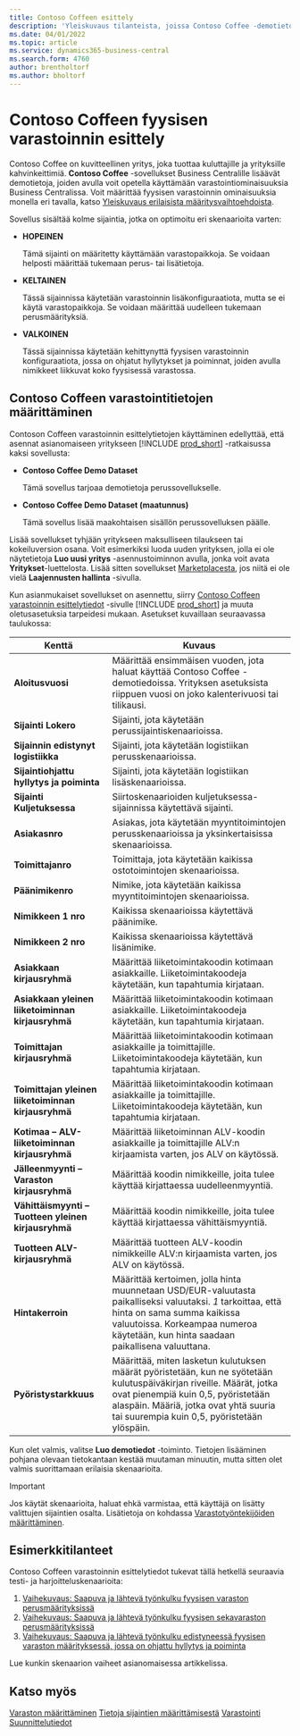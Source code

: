 ```yaml
---
title: Contoso Coffeen esittely
description: 'Yleiskuvaus tilanteista, joissa Contoso Coffee -demotietojen avulla opit käyttämään Business Centralin varastointiominaisuuksia.'
ms.date: 04/01/2022
ms.topic: article
ms.service: dynamics365-business-central
ms.search.form: 4760
author: brentholtorf
ms.author: bholtorf
---
```


# <a name="introduction-to-contoso-coffee-warehousing"></a>Contoso Coffeen fyysisen varastoinnin esittely

Contoso Coffee on kuvitteellinen yritys, joka tuottaa kuluttajille ja yrityksille kahvinkeittimiä. **Contoso Coffee** -sovellukset Business Centralille lisäävät demotietoja, joiden avulla voit opetella käyttämään varastointiominaisuuksia Business Centralissa. Voit määrittää fyysisen varastoinnin ominaisuuksia monella eri tavalla, katso [Yleiskuvaus erilaisista määritysvaihtoehdoista](../../design-details-warehouse-management.md#overview-of-different-configuration-options).

Sovellus sisältää kolme sijaintia, jotka on optimoitu eri skenaarioita varten:

- **HOPEINEN**  

  Tämä sijainti on määritetty käyttämään varastopaikkoja. Se voidaan helposti määrittää tukemaan perus- tai lisätietoja. 

- **KELTAINEN**  

  Tässä sijainnissa käytetään varastoinnin lisäkonfiguraatiota, mutta se ei käytä varastopaikkoja. Se voidaan määrittää uudelleen tukemaan perusmäärityksiä.

- **VALKOINEN**  

  Tässä sijainnissa käytetään kehittynyttä fyysisen varastoinnin konfiguraatiota, jossa on ohjatut hyllytykset ja poiminnat, joiden avulla nimikkeet liikkuvat koko fyysisessä varastossa.

## <a name="set-up-contoso-coffee-warehousing-data"></a>Contoso Coffeen varastointitietojen määrittäminen

Contoson Coffeen varastoinnin esittelytietojen käyttäminen edellyttää, että asennat asianomaiseen yritykseen [!INCLUDE [prod_short](../../includes/prod_short.md)] -ratkaisussa kaksi sovellusta:  

- **Contoso Coffee Demo Dataset**  

    Tämä sovellus tarjoaa demotietoja perussovellukselle.  
- **Contoso Coffee Demo Dataset (maatunnus)**  

    Tämä sovellus lisää maakohtaisen sisällön perussovelluksen päälle.

Lisää sovellukset tyhjään yritykseen maksulliseen tilaukseen tai kokeiluversion osana. Voit esimerkiksi luoda uuden yrityksen, jolla ei ole näytetietoja **Luo uusi yritys** -asennustoiminnon avulla, jonka voit avata **Yritykset**-luettelosta. Lisää sitten sovellukset [Marketplacesta](../../ui-extensions-install-uninstall.md#install), jos niitä ei ole vielä **Laajennusten hallinta** -sivulla.  

Kun asianmukaiset sovellukset on asennettu, siirry [Contoso Coffeen varastoinnin esittelytiedot](https://businesscentral.dynamics.com/?page=4761) -sivulle [!INCLUDE [prod_short](../../includes/prod_short.md)] ja muuta oletusasetuksia tarpeidesi mukaan. Asetukset kuvaillaan seuraavassa taulukossa:  

|Kenttä  |Kuvaus  |
|---------|---------|
|**Aloitusvuosi** |Määrittää ensimmäisen vuoden, jota haluat käyttää Contoso Coffee -demotiedoissa. Yrityksen asetuksista riippuen vuosi on joko kalenterivuosi tai tilikausi.|
|**Sijainti Lokero**  |Sijainti, jota käytetään perussijaintiskenaarioissa.|
|**Sijainnin edistynyt logistiikka**  |Sijainti, jota käytetään logistiikan perusskenaarioissa.|
|**Sijaintiohjattu hyllytys ja poiminta**  |Sijainti, jota käytetään logistiikan lisäskenaarioissa.|
|**Sijainti Kuljetuksessa**  |Siirtoskenaarioiden kuljetuksessa-sijainnissa käytettävä sijainti.|
|**Asiakasnro**  |Asiakas, jota käytetään myyntitoimintojen perusskenaarioissa ja yksinkertaisissa skenaarioissa.|
|**Toimittajanro**  |Toimittaja, jota käytetään kaikissa ostotoimintojen skenaarioissa.|
|**Päänimikenro**  |Nimike, jota käytetään kaikissa myyntitoimintojen skenaarioissa.|
|**Nimikkeen 1 nro**  |Kaikissa skenaarioissa käytettävä päänimike.|
|**Nimikkeen 2 nro**  |Kaikissa skenaarioissa käytettävä lisänimike.|
|**Asiakkaan kirjausryhmä**|Määrittää liiketoimintakoodin kotimaan asiakkaille. Liiketoimintakoodeja käytetään, kun tapahtumia kirjataan. |
|**Asiakkaan yleinen liiketoiminnan kirjausryhmä**|Määrittää liiketoimintakoodin kotimaan asiakkaille. Liiketoimintakoodeja käytetään, kun tapahtumia kirjataan. |
|**Toimittajan kirjausryhmä**|Määrittää liiketoimintakoodin kotimaan asiakkaille ja toimittajille. Liiketoimintakoodeja käytetään, kun tapahtumia kirjataan. |
|**Toimittajan yleinen liiketoiminnan kirjausryhmä**|Määrittää liiketoimintakoodin kotimaan asiakkaille ja toimittajille. Liiketoimintakoodeja käytetään, kun tapahtumia kirjataan. |
|**Kotimaa – ALV-liiketoiminnan kirjausryhmä**|Määrittää liiketoiminnan ALV-koodin asiakkaille ja toimittajille ALV:n kirjaamista varten, jos ALV on käytössä.|
|**Jälleenmyynti – Varaston kirjausryhmä**    |Määrittää koodin nimikkeille, joita tulee käyttää kirjattaessa uudelleenmyyntiä.|
|**Vähittäismyynti – Tuotteen yleinen kirjausryhmä**    |Määrittää koodin nimikkeille, joita tulee käyttää kirjattaessa vähittäismyyntiä.|
|**Tuotteen ALV-kirjausryhmä**    |Määrittää tuotteen ALV-koodin nimikkeille ALV:n kirjaamista varten, jos ALV on käytössä.|
|**Hintakerroin**     |Määrittää kertoimen, jolla hinta muunnetaan USD/EUR-valuutasta paikalliseksi valuutaksi. *1* tarkoittaa, että hinta on sama summa kaikissa valuutoissa. Korkeampaa numeroa käytetään, kun hinta saadaan paikallisena valuuttana. |
|**Pyöristystarkkuus**  |Määrittää, miten lasketun kulutuksen määrät pyöristetään, kun ne syötetään kulutuspäiväkirjan riveille. Määrät, jotka ovat pienempiä kuin 0,5, pyöristetään alaspäin. Määriä, jotka ovat yhtä suuria tai suurempia kuin 0,5, pyöristetään ylöspäin.|

Kun olet valmis, valitse **Luo demotiedot** -toiminto. Tietojen lisääminen pohjana olevaan tietokantaan kestää muutaman minuutin, mutta sitten olet valmis suorittamaan erilaisia skenaarioita.  

> [!IMPORTANT]
> Jos käytät skenaarioita, haluat ehkä varmistaa, että käyttäjä on lisätty valittujen sijaintien osalta. Lisätietoja on kohdassa [Varastotyöntekijöiden määrittäminen](../../warehouse-how-to-set-up-warehouse-employees.md).

## <a name="scenarios"></a>Esimerkkitilanteet

Contoso Coffeen varastoinnin esittelytiedot tukevat tällä hetkellä seuraavia testi- ja harjoitteluskenaarioita:

1.  [Vaihekuvaus: Saapuva ja lähtevä työnkulku fyysisen varaston perusmäärityksissä](warehouse-basic-flow-putaway-pick.md)
2.  [Vaihekuvaus: Saapuva ja lähtevä työnkulku fyysisen sekavaraston perusmäärityksissä](warehouse-mixed-flow-receive-pick-ship.md)
3.  [Vaihekuvaus: Saapuva ja lähtevä työnkulku edistyneessä fyysisen varaston määrityksessä, jossa on ohjattu hyllytys ja poiminta](warehouse-directed-flow.md)

Lue kunkin skenaarion vaiheet asianomaisessa artikkelissa.  

## <a name="see-also"></a>Katso myös

[Varaston määrittäminen](../../inventory-setup-inventory.md) 
[Tietoja sijaintien määrittämisestä](../../inventory-how-setup-locations.md) 
[Varastointi](../../warehouse-manage-warehouse.md) 
[Suunnittelutiedot](../../design-details-warehouse-overview.md) 

